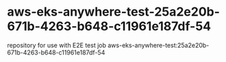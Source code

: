 # aws-eks-anywhere-test-25a2e20b-671b-4263-b648-c11961e187df-54
repository for use with E2E test job aws-eks-anywhere-test:25a2e20b-671b-4263-b648-c11961e187df-54
